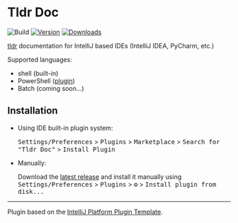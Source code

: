 # Tldr Doc

![Build](https://github.com/AlexPl292/tldr-intellij/workflows/Build/badge.svg)
[![Version](https://img.shields.io/jetbrains/plugin/v/dev.feedforward.tldrintellij.svg)](https://plugins.jetbrains.com/plugin/dev.feedforward.tldrintellij)
[![Downloads](https://img.shields.io/jetbrains/plugin/d/dev.feedforward.tldrintellij.svg)](https://plugins.jetbrains.com/plugin/dev.feedforward.tldrintellij)

<!-- Plugin description -->
[tldr](https://github.com/tldr-pages/tldr) documentation for IntelliJ based IDEs (IntelliJ IDEA, PyCharm, etc.)  
<!-- Plugin description end -->

Supported languages:
- shell (built-in)
- PowerShell ([plugin](https://plugins.jetbrains.com/plugin/10249-powershell))
- Batch (coming soon...)

## Installation

- Using IDE built-in plugin system:
  
  <kbd>Settings/Preferences</kbd> > <kbd>Plugins</kbd> > <kbd>Marketplace</kbd> > <kbd>Search for "Tldr Doc"</kbd> >
  <kbd>Install Plugin</kbd>
  
- Manually:

  Download the [latest release](https://github.com/AlexPl292/tldr-intellij/releases/latest) and install it manually using
  <kbd>Settings/Preferences</kbd> > <kbd>Plugins</kbd> > <kbd>⚙️</kbd> > <kbd>Install plugin from disk...</kbd>


---
Plugin based on the [IntelliJ Platform Plugin Template][template].

[template]: https://github.com/JetBrains/intellij-platform-plugin-template
